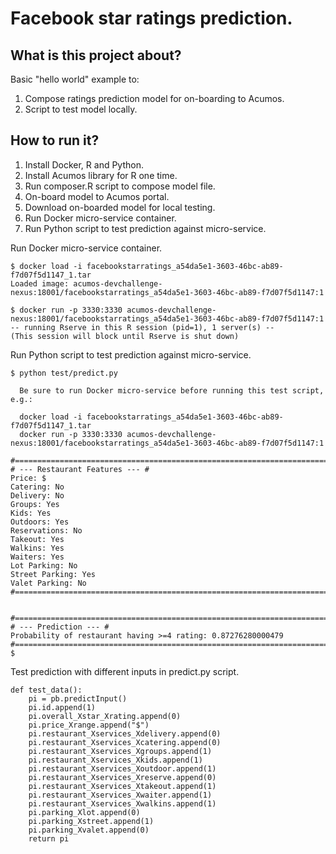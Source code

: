 # Facebook star ratings prediction.
## What is this project about?
Basic "hello world" example to:

1. Compose ratings prediction model for on-boarding to Acumos.
2. Script to test model locally.

## How to run it?
1. Install Docker, R and Python.
2. Install Acumos library for R one time.
3. Run composer.R script to compose model file.
4. On-board model to Acumos portal.
5. Download on-boarded model for local testing.
6. Run Docker micro-service container.
7. Run Python script to test prediction against micro-service.

Run Docker micro-service container.
```
$ docker load -i facebookstarratings_a54da5e1-3603-46bc-ab89-f7d07f5d1147_1.tar
Loaded image: acumos-devchallenge-nexus:18001/facebookstarratings_a54da5e1-3603-46bc-ab89-f7d07f5d1147:1

$ docker run -p 3330:3330 acumos-devchallenge-nexus:18001/facebookstarratings_a54da5e1-3603-46bc-ab89-f7d07f5d1147:1
-- running Rserve in this R session (pid=1), 1 server(s) --
(This session will block until Rserve is shut down)
```

Run Python script to test prediction against micro-service.
```
$ python test/predict.py

  Be sure to run Docker micro-service before running this test script, e.g.:

  docker load -i facebookstarratings_a54da5e1-3603-46bc-ab89-f7d07f5d1147_1.tar
  docker run -p 3330:3330 acumos-devchallenge-nexus:18001/facebookstarratings_a54da5e1-3603-46bc-ab89-f7d07f5d1147:1

#=============================================================================#
# --- Restaurant Features --- #
Price: $
Catering: No
Delivery: No
Groups: Yes
Kids: Yes
Outdoors: Yes
Reservations: No
Takeout: Yes
Walkins: Yes
Waiters: Yes
Lot Parking: No
Street Parking: Yes
Valet Parking: No
#=============================================================================#


#=============================================================================#
# --- Prediction --- #
Probability of restaurant having >=4 rating: 0.87276280000479
#=============================================================================#
$
```

Test prediction with different inputs in predict.py script.
```
def test_data():
    pi = pb.predictInput()
    pi.id.append(1)
    pi.overall_Xstar_Xrating.append(0)
    pi.price_Xrange.append("$")
    pi.restaurant_Xservices_Xdelivery.append(0)
    pi.restaurant_Xservices_Xcatering.append(0)
    pi.restaurant_Xservices_Xgroups.append(1)
    pi.restaurant_Xservices_Xkids.append(1)
    pi.restaurant_Xservices_Xoutdoor.append(1)
    pi.restaurant_Xservices_Xreserve.append(0)
    pi.restaurant_Xservices_Xtakeout.append(1)
    pi.restaurant_Xservices_Xwaiter.append(1)
    pi.restaurant_Xservices_Xwalkins.append(1)
    pi.parking_Xlot.append(0)
    pi.parking_Xstreet.append(1)
    pi.parking_Xvalet.append(0)
    return pi
```
